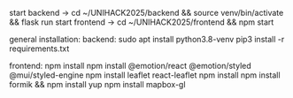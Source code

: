 start backend -> cd ~/UNIHACK2025/backend && source venv/bin/activate && flask run
start frontend -> cd ~/UNIHACK2025/frontend && npm start


general installation:
backend:
    sudo apt install python3.8-venv 
    pip3 install -r requirements.txt



frontend:
    npm install
    npm install @emotion/react @emotion/styled @mui/styled-engine
    npm install leaflet react-leaflet
    npm install npm install formik && npm install yup
    npm install mapbox-gl

